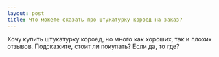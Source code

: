 ```yaml
---
layout: post 
title: Что можете сказать про штукатурку короед на заказ? 
--- 
```

Хочу купить штукатурку короед, но много как хороших, так и плохих отзывов. Подскажите, стоит ли покупать? Если да, то где?